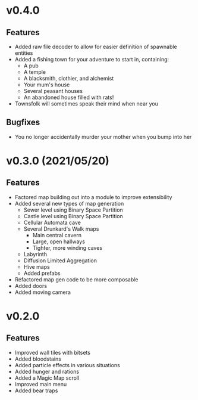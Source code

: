 # v0.4.0
## Features
* Added raw file decoder to allow for easier definition of spawnable entities
* Added a fishing town for your adventure to start in, containing:
    * A pub
    * A temple
    * A blacksmith, clothier, and alchemist
    * Your mum's house
    * Several peasant houses
    * An abandoned house filled with rats!
* Townsfolk will sometimes speak their mind when near you
## Bugfixes
* You no longer accidentally murder your mother when you bump into her
# v0.3.0 (2021/05/20)
## Features
* Factored map building out into a module to improve extensibility
* Added several new types of map generation
    * Sewer level using Binary Space Partition
    * Castle level using Binary Space Partition
    * Cellular Automata cave
    * Several Drunkard's Walk maps
        * Main central cavern
        * Large, open hallways
        * Tighter, more winding caves
    * Labyrinth
    * Diffusion Limited Aggregation
    * Hive maps
    * Added prefabs
* Refactored map gen code to be more composable
* Added doors
* Added moving camera

# v0.2.0
## Features
* Improved wall tiles with bitsets
* Added bloodstains
* Added particle effects in various situations
* Added hunger and rations
* Added a Magic Map scroll
* Improved main menu
* Added bear traps